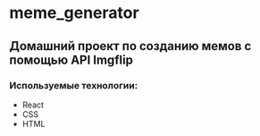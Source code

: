 # meme_generator

## Домашний проект по созданию мемов с помощью API Imgflip

### Используемые технологии:

- React
- CSS
- HTML
